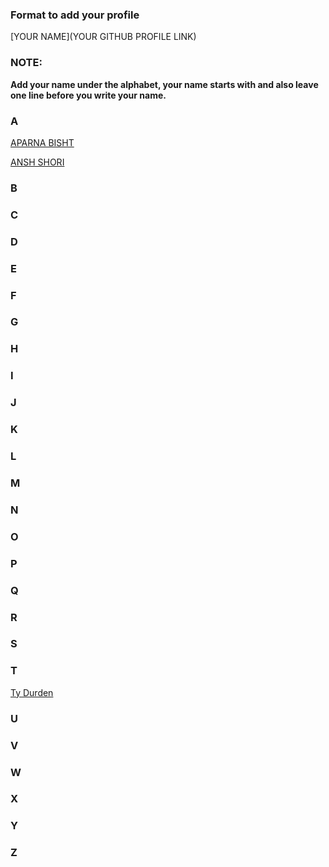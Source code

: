 ### Format to add your profile
[YOUR NAME](YOUR GITHUB PROFILE LINK)

### NOTE:
<b>Add your name under the alphabet, your name starts with and also leave one line before you write your name.</b> <br>

### A
[APARNA BISHT](https://github.com/bishtaparna) 

[ANSH SHORI](https://github.com/anshshori2002)



### B


### C



### D



### E



### F



### G



### H



### I



### J



### K



### L



### M



### N



### O



### P



### Q



### R



### S



### T

[Ty Durden](https://github.com/mobsterdyke)

### U



### V



### W



### X



### Y



### Z




